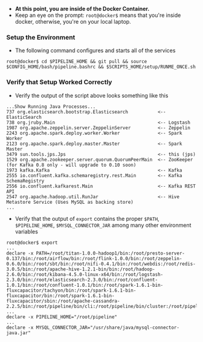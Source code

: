 * **At this point, you are inside of the Docker Container.**
* Keep an eye on the prompt:  `root@docker$` means that you're inside docker, otherwise, you're on your local laptop.

### Setup the Environment
* The following command configures and starts all of the services
```
root@docker$ cd $PIPELINE_HOME && git pull && source $CONFIG_HOME/bash/pipeline.bashrc && $SCRIPTS_HOME/setup/RUNME_ONCE.sh
```

### Verify that Setup Worked Correctly
* Verify the output of the script above looks something like this
```
...Show Running Java Processes...
737 org.elasticsearch.bootstrap.Elasticsearch           <-- ElasticSearch
738 org.jruby.Main                                      <-- Logstash
1987 org.apache.zeppelin.server.ZeppelinServer          <-- Zeppelin
2243 org.apache.spark.deploy.worker.Worker              <-- Spark Worker
2123 org.apache.spark.deploy.master.Master              <-- Spark Master
3479 sun.tools.jps.Jps                                  <-- this (jps)
1529 org.apache.zookeeper.server.quorum.QuorumPeerMain  <-- ZooKeeper (for Kafka 0.8 only - will upgrade to 0.10 soon)
1973 kafka.Kafka                                        <-- Kafka
2555 io.confluent.kafka.schemaregistry.rest.Main        <-- Kafka SchemaRegistry
2556 io.confluent.kafkarest.Main                        <-- Kafka REST API
2547 org.apache.hadoop.util.RunJar                      <-- Hive Metastore Service (Uses MySQL as backing store)
...
```
* Verify that the output of `export` contains the proper `$PATH`, `$PIPELINE_HOME`, `$MYSQL_CONNECTOR_JAR` among many other environment variables
```
root@docker$ export
...
declare -x PATH=/root/titan-1.0.0-hadoop1/bin:/root/presto-server-0.137/bin:/root/airflow/bin:/root/flink-1.0.0/bin:/root/zeppelin-0.6.0/bin:/root/sbt/bin:/root/nifi-0.4.1/bin:/root/webdis:/root/redis-3.0.5/bin:/root/apache-hive-1.2.1-bin/bin:/root/hadoop-2.6.0/bin:/root/kibana-4.5.0-linux-x64/bin:/root/logstash-2.3.0/bin:/root/elasticsearch-2.3.0/bin:/root/confluent-1.0.1/bin:/root/confluent-1.0.1/bin:/root/spark-1.6.1-bin-fluxcapacitor/tachyon/bin:/root/spark-1.6.1-bin-fluxcapacitor/bin:/root/spark-1.6.1-bin-fluxcapacitor/sbin:/root/apache-cassandra-2.2.5/bin:/root/pipeline/bin/cli:/root/pipeline/bin/cluster:/root/pipeline/bin/docker:/root/pipeline/bin/initial:/root/pipeline/bin/kafka:/root/pipeline/bin/rest:/root/pipeline/bin/service:/usr/local/sbin:/usr/local/bin:/usr/sbin:/usr/bin:/sbin:/bin"
...
declare -x PIPELINE_HOME="/root/pipeline"
...
declare -x MYSQL_CONNECTOR_JAR="/usr/share/java/mysql-connector-java.jar"
```